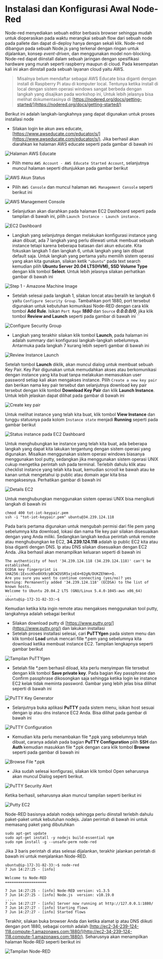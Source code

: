 # Instalasi dan Konfigurasi Awal Node-Red

Node-red menyediakan sebuah editor berbasis browser sehingga mudah untuk dioperasikan pada waktu merangkai sebuah flow dari sebuah node pada pallete dan dapat di-deploy hanya dengan sekali klik. Node-red dibangun pada sebuah Node.js yang terkenal dengan ringan untuk dijalankan, konsep _event-driven_, dan menggunakan model non-blocking. Node-red dapat diinstall dalam sebuah jaringan dengan spesifikasi hardware yang murah seperti raspberry maupun di cloud. Pada kesempatan kali ini akan diinstall pada sebuah layanan cloud yaitu AWS.

> Misalnya belum mendaftar sebagai AWS Educate bisa diganti dengan install di Raspberry Pi atau di komputer local. Tentunya ketika install di local dengan sistem operasi windows sangat berbeda dengan langkah yang disajikan pada workshop ini, Untuk lebih jelasnya bisa melihat dokumentasinya di [https://nodered.org/docs/getting-started/](https://nodered.org/docs/getting-started/)

Berikut ini adalah langkah-langkahnya yang dapat digunakan untuk proses installasi node

* Silakan login ke akun aws educate, [https://www.awseducate.com/educator/s/](https://www.awseducate.com/educator/s/). Jika berhasil akan diarahkan ke halaman AWS educate seperti pada gambar di bawah ini 

![Halaman AWS Educate](../../.gitbook/assets/01.png)

* Pilih menu `AWS Account - AWS Educate Started Account`, selanjutnya muncul halaman seperti ditunjukkan pada gambar berikut

![AWS Akun Status](../../.gitbook/assets/02.png)

* Pilih `AWS Console` dan muncul halaman `AWS Management Console` seperti berikut ini

![AWS Management Console](../../.gitbook/assets/03.png)

* Selanjutkan akan diarahkan pada halaman EC2 Dashboard seperti pada tampilan di bawah ini, pilih `Launch Instance - Launch instance.`

![EC2 Dashboard](../../.gitbook/assets/screen-shot-2021-06-07-at-16.28.46.png)

* Langkah yang selanjutnya dengan melakukan konfigurasi instance yang akan dibuat, ada 7 langkah yang perlu dilewati untuk membuat sebuah instance tetapi karena beberapa batasan dari akun educate. Kita fokuskan langkah 1 dan langkah 6, untuk langkah yang lain dibuat default saja. Untuk langkah yang pertama yaitu memilih sistem operasi yang akan kita gunakan, silakan ketik `"ubuntu"` pada text search kemudian pilih **Ubuntu Server 20.04 LTS\(HVM\), SSD Volume Type** dengan klik tombol **Select**. Untuk lebih jelasnya silakan perhatikan gambar di bawah ini

![Step 1 - Amazone Machine Image](../../.gitbook/assets/screen-shot-2021-06-07-at-16.45.25.png)

* Setelah selesai pada langkah 1, silakan loncat atau beralih ke langkah 6 yaitu `Configure Security Group`. Tambahkan port 1880, port tersebut digunakan untuk kebutuhan komunikasi Node-RED dengan cara klik tombol **Add Rule**. Isikan `Port Rage` _**1880**_ dan `Source` _**0.0.0.0/0**_, jika klik tombol **Review and Launch** seperti pada gambar di bawah ini ``

![Configure Security Group](../../.gitbook/assets/screen-shot-2021-06-07-at-16.56.44.png)

* Langkah yang terakhir silakan klik tombol **Launch**, pada halaman ini adalah summary dari konfigurasi langkah-langkah sebelumnya. Antarmuka pada langkah 7 kurang lebih seperti gambar di bawah ini

![Review Instance Launch](../../.gitbook/assets/screen-shot-2021-06-07-at-17.00.32.png)

Setelah tombol **Launch** diklik, akan muncul dialog untuk membuat sebuah Key Pair. Key Pair digunakan untuk memudahkan akses atau berkomunikasi dengan instance yang kita buat tanpa melakukan memasukkan user password setiap kali akan mengakses instance. Pilih `Create a new key pair` dan berikan nama key pair tersebut dan selanjutnya download key pair tersebut dengan klik tombol **Download Key Pair** dan klik **Launch Instance**. Untuk lebih jelaskan dapat dilihat pada gambar di bawah ini

![Create key pair](../../.gitbook/assets/screen-shot-2021-06-07-at-17.09.20.png)

Untuk melihat instance yang telah kita buat, klik tombol **View Instance** dan tunggu statusnya pada kolom `Instance state` menjadi **Running** seperti pada gambar berikut

![Status instance pada EC2 Dashboard](../../.gitbook/assets/screen-shot-2021-06-07-at-17.13.37.png)

Untuk menghubungkan ke instance yang telah kita buat, ada beberapa langkah yang dapat kita lakukan tergantung dengan sistem operasi yang digunakan. Misalkan menggunakan sistem operasi windows biasanya menggunakan tool putty, sedangkan jika menggunakan sistem operasi UNIX cukup mengetika perintah ssh pada terminal. Terlebih dahulu klik atau checklist instance yang telah kita buat, kemudian scrooll ke bawah atau ke kanan untuk mengetahui ip public atau domain agar kita bisa mengaksesnya. Perhatikan gambar di bawah ini

![Details EC2](../../.gitbook/assets/screen-shot-2021-06-07-at-20.25.54.png)

Untuk menghubungkan menggunakan sistem operasi UNIX bisa mengikuti langkah di bawah ini

```text
chmod 400 tot-iot-keypair.pem
ssh -i "tot-iot-keypair.pem" ubuntu@34.239.124.118
```

Pada baris pertama digunakan untuk mengubah permisi dari file pem yang sebelumnya kita download, lokasi dan nama file key pair silakan disesuaikan dengan yang Anda miliki. Sedangkan langkah kedua perintah untuk remote atau menghubungkan ke EC2, **34.239.124.118** adalah ip public EC2 kita atau bisa diganti dengan DNS. Ip atau DNS silakan disesuaikan dengan EC2 Anda. Jika berhasil akan menampilkan keluaran seperti di bawah ini

```text
The authenticity of host '34.239.124.118 (34.239.124.118)' can't be established.
ECDSA key fingerprint is SHA256:1ExscKho0XX9/pBCW2USR5xjnE4+02gN/DUKZEhWn+Q.
Are you sure you want to continue connecting (yes/no)? yes
Warning: Permanently added '34.239.124.118' (ECDSA) to the list of known hosts.
Welcome to Ubuntu 20.04.2 LTS (GNU/Linux 5.4.0-1045-aws x86_64)
...
ubuntu@ip-172-31-82-33:~$
```

Kemudian ketika kita ingin remote atau mengakses menggunakan tool putty, langkahnya adalah sebagai berikut

* Silakan download putty di [https://www.putty.org/](https://www.putty.org/) dan lakukan installasi
* Setelah proses installasi selesai, cari **PuTTYgen** pada sistem menu dan klik tombol **Load** untuk mencari fille \*.pem yang sebelumnya kita download ketika membuat instance EC2. Tampilan lengkapnya seperti gambar berikut

![Tampilan PuTTYgen](../../.gitbook/assets/puttygen.png)

* Setelah file \*.pem berhasil diload, kita perlu menyimpan file tersebut dengan klik tombol **Save private key**. Pada bagian Key passphrase dan Confirm passphrase dikosongkan saja sehingga ketika login ke instance EC2 kelak tidak meminta password. Gambar yang lebih jelas bisa dilihat seperti di bawah ini

![PuTTY Key Generator](../../.gitbook/assets/imported.png)

* Selanjutnya buka aplikasi **PuTTY** pada sistem menu, isikan host sesuai dengan ip atau dns instance EC2 Anda. Bisa dilihat pada gambar di bawah ini

![PuTTY Configuration](../../.gitbook/assets/session.png)

* Kemudian kita perlu menambakan file \*.ppk yang sebelumnya telah dibuat, caranya adalah pada bagian **PuTTY Configuration** pilih **SSH** dan **Auth** kemudian masukkan file \*.ppk dengan cara klik tombol **Browse** seperti pada gambar di bawah ini

![Browse File \*.ppk](../../.gitbook/assets/auth.png)

* Jika sudah selesai konfigurasi, silakan klik tombol Open seharusnya akan muncul Dialog seperti berikut.

![PuTTY Security Alert](../../.gitbook/assets/submit.png)

Ketika berhasil, seharusnya akan muncul tampilan seperti berikut ini

![Putty EC2](../../.gitbook/assets/success.png)

Node-RED basisnya adalah nodejs sehingga perlu diinstall terlebih dahulu paket-paket untuk kebutuhan nodejs. Jalan perintah di bawah ini untuk memasang paket yang dibutuhkan

```text
sudo apt-get update
sudo apt-get install -y nodejs build-essential npm
sudo npm install -g --unsafe-perm node-red
```

Jika 3 baris perintah di atas selesai dijalankan, terakhir jalankan perintah di bawah ini untuk menjalankan Node-RED.

```text
ubuntu@ip-172-31-82-33:~$ node-red
7 Jun 14:27:25 - [info]

Welcome to Node-RED
===================

7 Jun 14:27:25 - [info] Node-RED version: v1.3.5
7 Jun 14:27:25 - [info] Node.js  version: v10.19.0
....
7 Jun 14:27:27 - [info] Server now running at http://127.0.0.1:1880/
7 Jun 14:27:27 - [info] Starting flows
7 Jun 14:27:27 - [info] Started flows
```

Terakhir, silakan buka browser Anda dan ketika alamat ip atau DNS diikuti dengan port 1880, sebagai contoh adalah [http://ec2-34-239-124-118.compute-1.amazonaws.com:1880/](http://ec2-34-239-124-118.compute-1.amazonaws.com:1880/). Seharusnya akan menampilkan halaman Node-RED seperti berikut ini

![Tampilan Node-RED](../../.gitbook/assets/screen-shot-2021-06-07-at-21.31.29.png)

